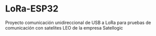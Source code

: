 # LoRa-ESP32
Proyecto comunicación unidireccional de USB a LoRa para pruebas de comunicación con satelites LEO de la empresa Satellogic
